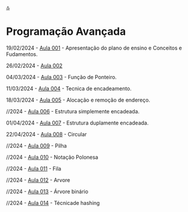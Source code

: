 [🔝](../README.md)

# Programação Avançada

19/02/2024 - [Aula 001](aula001/README.md) - Apresentação do plano de ensino e Conceitos e Fudamentos.

26/02/2024 - [Aula 002](aula002/README.md)

04/03/2024 - [Aula 003](aula003/README.md) - Função de Ponteiro.

11/03/2024 - [Aula 004](aula004/README.md) - Tecnica de encadeamento.

18/03/2024 - [Aula 005](aula005/README.md) - Alocação e remoção de endereço.

//2024 - [Aula 006](aula006/README.md) - Estrutura simplemente encadeada.

01/04/2024 - [Aula 007](aula007/README.md) - Estrutura duplamente encadeada.

22/04/2024 - [Aula 008](aula008/README.md) - Circular

//2024 - [Aula 009](aula009/README.md) - Pilha

//2024 - [Aula 010](aula010/README.md) - Notação Polonesa

//2024 - [Aula 011](aula011/README.md) - Fila

//2024 - [Aula 012](aula012/README.md) - Arvore

//2024 - [Aula 013](aula013/README.md) - Árvore binário

//2024 - [Aula 014](aula014/README.md) - Técnicade hashing
